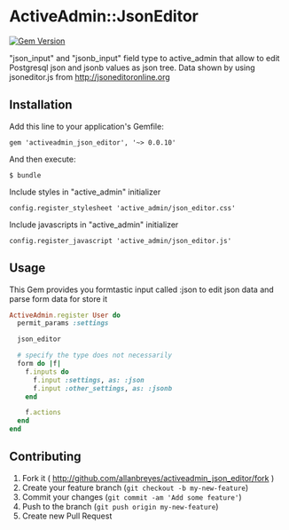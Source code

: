 # ActiveAdmin::JsonEditor

[![Gem Version](https://badge.fury.io/rb/activeadmin_json_editor.svg)](https://badge.fury.io/rb/activeadmin_json_editor)

"json_input" and "jsonb_input" field type to active_admin that allow to edit Postgresql json and jsonb values as json tree.
Data shown by using jsoneditor.js from http://jsoneditoronline.org

## Installation

Add this line to your application's Gemfile:

    gem 'activeadmin_json_editor', '~> 0.0.10'

And then execute:

    $ bundle

Include styles in "active_admin" initializer

    config.register_stylesheet 'active_admin/json_editor.css'

Include javascripts in "active_admin" initializer

    config.register_javascript 'active_admin/json_editor.js'

## Usage

This Gem provides you formtastic input called :json to edit json data and parse form data for store it


```ruby
ActiveAdmin.register User do
  permit_params :settings

  json_editor

  # specify the type does not necessarily
  form do |f|
    f.inputs do
      f.input :settings, as: :json
      f.input :other_settings, as: :jsonb
    end

    f.actions
  end
end
```

## Contributing

1. Fork it ( http://github.com/allanbreyes/activeadmin_json_editor/fork )
2. Create your feature branch (`git checkout -b my-new-feature`)
3. Commit your changes (`git commit -am 'Add some feature'`)
4. Push to the branch (`git push origin my-new-feature`)
5. Create new Pull Request
